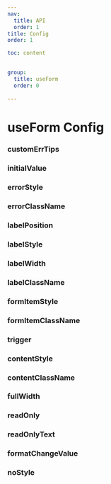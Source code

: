 ```yaml
---
nav: 
  title: API
  order: 1
title: Config
order: 1

toc: content
  

group:
  title: useForm
  order: 0
  
---
```


# useForm Config 
### customErrTips
<APIWrap apiInstance="{&quot;defaultValue&quot;:{&quot;value&quot;:&quot;false&quot;},&quot;name&quot;:&quot;customErrTips&quot;,&quot;type&quot;:{&quot;name&quot;:&quot;boolean&quot;},&quot;tags&quot;:{&quot;localKey&quot;:&quot;API.form.global.props.formItem.customErrTips&quot;,&quot;description&quot;:&quot;Whether to customize error message prompts. If true, the form item will not display error messages by default. will be handled externally&quot;}}" ></APIWrap>
### initialValue
<APIWrap apiInstance="{&quot;defaultValue&quot;:null,&quot;name&quot;:&quot;initialValue&quot;,&quot;type&quot;:{&quot;name&quot;:&quot;any&quot;},&quot;tags&quot;:{&quot;description&quot;:&quot;Initial value, used for the first rendering during FormItem initialization&quot;,&quot;localKey&quot;:&quot;API.form.global.props.form.share.initialValue&quot;,&quot;version&quot;:&quot;1.3.7&quot;}}" ></APIWrap>
### errorStyle
<APIWrap apiInstance="{&quot;defaultValue&quot;:null,&quot;name&quot;:&quot;errorStyle&quot;,&quot;type&quot;:{&quot;name&quot;:&quot;CSSInterpolation&quot;},&quot;tags&quot;:{&quot;localKey&quot;:&quot;API.form.global.props.form.share.errorStyle&quot;,&quot;description&quot;:&quot;Error message style, supports object nesting writing method&quot;}}" ></APIWrap>
### errorClassName
<APIWrap apiInstance="{&quot;defaultValue&quot;:null,&quot;name&quot;:&quot;errorClassName&quot;,&quot;type&quot;:{&quot;name&quot;:&quot;string&quot;},&quot;tags&quot;:{&quot;description&quot;:&quot;Error prompt class name.&quot;,&quot;localKey&quot;:&quot;API.form.global.props.form.share.errorClass&quot;,&quot;version&quot;:&quot;1.3.4&quot;}}" ></APIWrap>
### labelPosition
<APIWrap apiInstance="{&quot;defaultValue&quot;:{&quot;value&quot;:&quot;row&quot;},&quot;name&quot;:&quot;labelPosition&quot;,&quot;type&quot;:{&quot;name&quot;:&quot;\&quot;row\&quot; | \&quot;top\&quot;&quot;},&quot;tags&quot;:{&quot;localKey&quot;:&quot;API.form.global.props.form.share.labelPosition&quot;,&quot;description&quot;:&quot;label position&quot;}}" ></APIWrap>
### labelStyle
<APIWrap apiInstance="{&quot;defaultValue&quot;:null,&quot;name&quot;:&quot;labelStyle&quot;,&quot;type&quot;:{&quot;name&quot;:&quot;CSSInterpolation&quot;},&quot;tags&quot;:{&quot;localKey&quot;:&quot;API.form.global.props.form.share.labelStyle&quot;,&quot;description&quot;:&quot;Label style, supports object nesting writing method&quot;}}" ></APIWrap>
### labelWidth
<APIWrap apiInstance="{&quot;defaultValue&quot;:null,&quot;name&quot;:&quot;labelWidth&quot;,&quot;type&quot;:{&quot;name&quot;:&quot;string | number&quot;},&quot;tags&quot;:{&quot;localKey&quot;:&quot;API.form.global.props.form.share.labelWidth&quot;,&quot;description&quot;:&quot;Label width&quot;}}" ></APIWrap>
### labelClassName
<APIWrap apiInstance="{&quot;defaultValue&quot;:null,&quot;name&quot;:&quot;labelClassName&quot;,&quot;type&quot;:{&quot;name&quot;:&quot;string&quot;},&quot;tags&quot;:{&quot;description&quot;:&quot;Label class name&quot;,&quot;localKey&quot;:&quot;API.form.global.props.form.share.labelClass&quot;,&quot;version&quot;:&quot;1.3.4&quot;}}" ></APIWrap>
### formItemStyle
<APIWrap apiInstance="{&quot;defaultValue&quot;:null,&quot;name&quot;:&quot;formItemStyle&quot;,&quot;type&quot;:{&quot;name&quot;:&quot;CSSInterpolation&quot;},&quot;tags&quot;:{&quot;localKey&quot;:&quot;API.form.global.props.form.share.formItemStyle&quot;,&quot;description&quot;:&quot;Form item style, supports object nesting writing method&quot;}}" ></APIWrap>
### formItemClassName
<APIWrap apiInstance="{&quot;defaultValue&quot;:null,&quot;name&quot;:&quot;formItemClassName&quot;,&quot;type&quot;:{&quot;name&quot;:&quot;string&quot;},&quot;tags&quot;:{&quot;description&quot;:&quot;Form item class&quot;,&quot;localKey&quot;:&quot;API.form.global.props.form.share.formItemClass&quot;,&quot;version&quot;:&quot;1.3.4&quot;}}" ></APIWrap>
### trigger
<APIWrap apiInstance="{&quot;defaultValue&quot;:{&quot;value&quot;:&quot;change&quot;},&quot;name&quot;:&quot;trigger&quot;,&quot;type&quot;:{&quot;name&quot;:&quot;\&quot;change\&quot; | \&quot;blur\&quot; | \&quot;manual\&quot; | (\&quot;change\&quot; | \&quot;blur\&quot; | \&quot;manual\&quot;)[]&quot;},&quot;tags&quot;:{&quot;localKey&quot;:&quot;API.form.global.props.form.share.trigger&quot;,&quot;description&quot;:&quot;Trigger verification event&quot;}}" ></APIWrap>
### contentStyle
<APIWrap apiInstance="{&quot;defaultValue&quot;:null,&quot;name&quot;:&quot;contentStyle&quot;,&quot;type&quot;:{&quot;name&quot;:&quot;CSSInterpolation&quot;},&quot;tags&quot;:{&quot;localKey&quot;:&quot;API.form.global.props.form.share.contentStyle&quot;,&quot;description&quot;:&quot;Form item content style, supports object nesting writing method&quot;}}" ></APIWrap>
### contentClassName
<APIWrap apiInstance="{&quot;defaultValue&quot;:null,&quot;name&quot;:&quot;contentClassName&quot;,&quot;type&quot;:{&quot;name&quot;:&quot;string&quot;},&quot;tags&quot;:{&quot;description&quot;:&quot;Content area style class name&quot;,&quot;localKey&quot;:&quot;API.form.global.props.form.share.contentClass&quot;,&quot;version&quot;:&quot;1.3.4&quot;}}" ></APIWrap>
### fullWidth
<APIWrap apiInstance="{&quot;defaultValue&quot;:{&quot;value&quot;:&quot;false&quot;},&quot;name&quot;:&quot;fullWidth&quot;,&quot;type&quot;:{&quot;name&quot;:&quot;boolean&quot;},&quot;tags&quot;:{&quot;localKey&quot;:&quot;API.form.global.props.form.share.fullWidth&quot;,&quot;description&quot;:&quot;Whether the width of the form item fills the entire row&quot;}}" ></APIWrap>
### readOnly
<APIWrap apiInstance="{&quot;defaultValue&quot;:{&quot;value&quot;:&quot;false&quot;},&quot;name&quot;:&quot;readOnly&quot;,&quot;type&quot;:{&quot;name&quot;:&quot;boolean&quot;},&quot;tags&quot;:{&quot;localKey&quot;:&quot;API.form.global.props.form.share.readOnly&quot;,&quot;description&quot;:&quot;Whether the form item is read-only will pass this property to the form item's rendering control&quot;}}" ></APIWrap>
### readOnlyText
<APIWrap apiInstance="{&quot;defaultValue&quot;:null,&quot;name&quot;:&quot;readOnlyText&quot;,&quot;type&quot;:{&quot;name&quot;:&quot;(() => ReactNode) | ReactNode&quot;},&quot;tags&quot;:{&quot;localKey&quot;:&quot;API.form.global.props.form.share.readOnlyText&quot;,&quot;description&quot;:&quot;Customize content displayed in read-only state&quot;}}" ></APIWrap>
### formatChangeValue
<APIWrap apiInstance="{&quot;defaultValue&quot;:null,&quot;name&quot;:&quot;formatChangeValue&quot;,&quot;type&quot;:{&quot;name&quot;:&quot;((event: any) => any)&quot;},&quot;tags&quot;:{&quot;localKey&quot;:&quot;API.form.global.props.form.share.formatChangeValue&quot;,&quot;resetType&quot;:&quot;(e: any) => any&quot;,&quot;description&quot;:&quot;The value of the formatted control&quot;}}" ></APIWrap>
### noStyle
<APIWrap apiInstance="{&quot;defaultValue&quot;:{&quot;value&quot;:&quot;false&quot;},&quot;name&quot;:&quot;noStyle&quot;,&quot;type&quot;:{&quot;name&quot;:&quot;boolean&quot;},&quot;tags&quot;:{&quot;localKey&quot;:&quot;API.form.global.props.form.share.noStyle&quot;,&quot;version&quot;:&quot;1.5.1&quot;}}" ></APIWrap>
